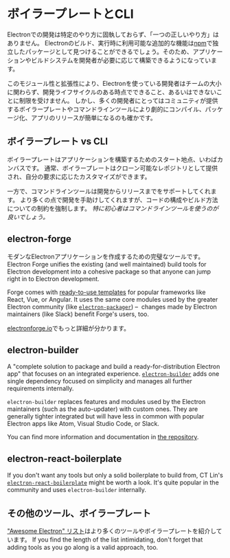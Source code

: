 # ボイラープレートとCLI

Electronでの開発は特定のやり方に固執しておらず、「一つの正しいやり方」はありません。 Electronのビルド、実行時に利用可能な追加的な機能は[npm](https://www.npmjs.com/search?q=electron)で独立したパッケージとして見つけることができるでしょう。そのため、アプリケーションやビルドシステムを開発者が必要に応じて構築できるようになっています。

このモジュール性と拡張性により、Electronを使っている開発者はチームの大小に関わらず、開発ライフサイクルのある時点でできること、あるいはできないことに制限を受けません。 しかし、多くの開発者にとってはコミュニティが提供するボイラープレートやコマンドラインツールにより劇的にコンパイル、パッケージ化、アプリのリリースが簡単になるのも確かです。

## ボイラープレート vs CLI

ボイラープレートはアプリケーションを構築するためのスタート地点、いわばカンバスです。 通常、ボイラープレートはクローン可能なレポジトリとして提供され、自分の要求に応じたカスタマイズができます。

一方で、コマンドラインツールは開発からリリースまでをサポートしてくれます。 より多くの点で開発を手助けしてくれますが、コードの構成やビルド方法についての制約を強制します。 *特に初心者はコマンドラインツールを使うのが良いでしょう。*

## electron-forge

モダンなElectronアプリケーションを作成するための完璧なツールです。 Electron Forge unifies the existing (and well maintained) build tools for Electron development into a cohesive package so that anyone can jump right in to Electron development.

Forge comes with [ready-to-use templates](https://electronforge.io/templates) for popular frameworks like React, Vue, or Angular. It uses the same core modules used by the greater Electron community (like [`electron-packager`](https://github.com/electron-userland/electron-packager)) –  changes made by Electron maintainers (like Slack) benefit Forge's users, too.

[electronforge.io](https://electronforge.io/)でもっと詳細が分かります。

## electron-builder

A "complete solution to package and build a ready-for-distribution Electron app" that focuses on an integrated experience. [`electron-builder`](https://github.com/electron-userland/electron-builder) adds one single dependency focused on simplicity and manages all further requirements internally.

`electron-builder` replaces features and modules used by the Electron maintainers (such as the auto-updater) with custom ones. They are generally tighter integrated but will have less in common with popular Electron apps like Atom, Visual Studio Code, or Slack.

You can find more information and documentation in [the repository](https://github.com/electron-userland/electron-builder).

## electron-react-boilerplate

If you don't want any tools but only a solid boilerplate to build from, CT Lin's [`electron-react-boilerplate`](https://github.com/chentsulin/electron-react-boilerplate) might be worth a look. It's quite popular in the community and uses `electron-builder` internally.

## その他のツール、ボイラープレート

["Awesome Electron" リスト](https://github.com/sindresorhus/awesome-electron#boilerplates)はより多くのツールやボイラープレートを紹介しています。 If you find the length of the list intimidating, don't forget that adding tools as you go along is a valid approach, too.